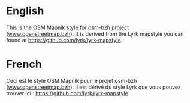# English

This is the OSM Mapnik style for osm-bzh project (www.openstreetmap.bzh).
It is derived from the Lyrk mapstyle you can found at https://github.com/lyrk/lyrk-mapstyle.

# French

Ceci est le style OSM Mapnik pour le projet osm-bzh (www.openstreetmap.bzh).
Il est dérivé du style Lyrk que vous pouvez trouver ici : https://github.com/lyrk/lyrk-mapstyle.

